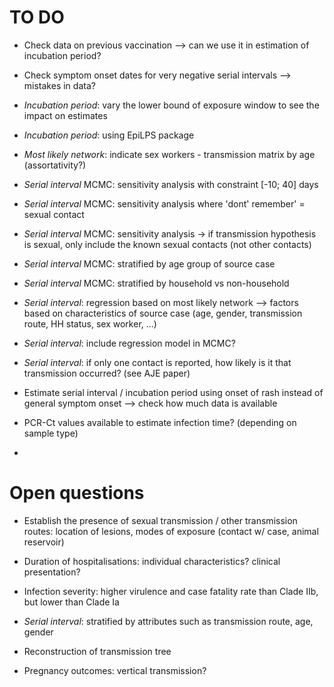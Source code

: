 
# TO DO

* Check data on previous vaccination --> can we use it in estimation of incubation period?

* Check symptom onset dates for very negative serial intervals --> mistakes in data?

* *Incubation period*: vary the lower bound of exposure window to see the impact on estimates

* *Incubation period*: using EpiLPS package

* *Most likely network*: indicate sex workers - transmission matrix by age (assortativity?)

* *Serial interval* MCMC: sensitivity analysis with constraint [-10; 40] days

* *Serial interval* MCMC: sensitivity analysis where 'dont' remember' = sexual contact

* *Serial interval* MCMC: sensitivity analysis -> if transmission hypothesis is sexual, only include the known sexual contacts (not other contacts) 

* *Serial interval* MCMC: stratified by age group of source case

* *Serial interval* MCMC: stratified by household vs non-household

* *Serial interval*: regression based on most likely network --> factors based on characteristics of source case (age, gender, transmission route, HH status, sex worker, ...)

* *Serial interval*: include regression model in MCMC?

* *Serial interval*: if only one contact is reported, how likely is it that transmission occurred? (see AJE paper)

* Estimate serial interval / incubation period using onset of rash instead of general symptom onset --> check how much data is available

* PCR-Ct values available to estimate infection time? (depending on sample type)

* 

# Open questions

* Establish the presence of sexual transmission / other transmission routes: location of lesions, modes of exposure (contact w/ case, animal reservoir)

* Duration of hospitalisations: individual characteristics? clinical presentation?

* Infection severity: higher virulence and case fatality rate than Clade IIb, but lower than Clade Ia

* *Serial interval*: stratified by attributes such as transmission route, age, gender

* Reconstruction of transmission tree 

* Pregnancy outcomes: vertical transmission?
